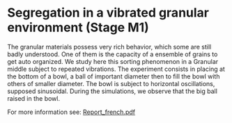 # Segregation in a vibrated granular environment (Stage M1)
The granular materials possess very rich behavior, which some are still badly understood. One of them is the capacity of a ensemble
of grains to get auto organized. We study here this sorting phenomenon in a Granular middle subject to repeated vibrations. 
The experiment consists in placing at the bottom of a bowl, a ball of important diameter then to fill the bowl with others of
smaller diameter. 
The bowl is subject to horizontal oscillations, supposed sinusoidal. During the simulations, we observe that the big ball
raised in the bowl.

For more information see: <a href="https://github.com/jbmorlot/Segregation-in-a-vibrated-granular-environment/blob/master/Report_french.pdf"> Report_french.pdf</a>
